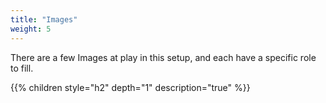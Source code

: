 ```yaml
---
title: "Images"
weight: 5
---
```


There are a few Images at play in this setup, and each have a specific role to
fill.

{{% children style="h2" depth="1" description="true" %}}
